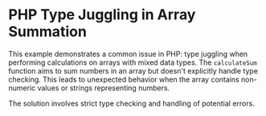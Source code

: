 # PHP Type Juggling in Array Summation

This example demonstrates a common issue in PHP: type juggling when performing calculations on arrays with mixed data types.  The `calculateSum` function aims to sum numbers in an array but doesn't explicitly handle type checking.  This leads to unexpected behavior when the array contains non-numeric values or strings representing numbers.

The solution involves strict type checking and handling of potential errors.